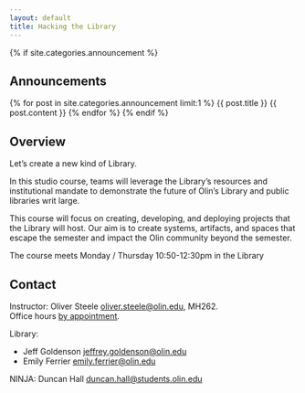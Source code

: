 ```yaml
---
layout: default
title: Hacking the Library
---
```


{% if site.categories.announcement %}
## Announcements

{% for post in site.categories.announcement limit:1 %}
{{ post.title }}
{{ post.content }}
{% endfor %}
{% endif %}


## Overview

Let’s create a new kind of Library.

In this studio course, teams will leverage the Library’s resources and institutional mandate to demonstrate the future of Olin’s Library and public libraries writ large.

This course will focus on creating, developing, and deploying projects that the Library will host. Our aim is to create systems, artifacts, and spaces that escape the semester and impact the Olin community beyond the semester.

The course meets Monday / Thursday 10:50-12:30pm in the Library


## Contact

Instructor: Oliver Steele <oliver.steele@olin.edu>, MH262.<br/>Office hours [by appointment](http://meetme.so/osteele).

Library:

* Jeff Goldenson <jeffrey.goldenson@olin.edu>
* Emily Ferrier <emily.ferrier@olin.edu>

NINJA: Duncan Hall <duncan.hall@students.olin.edu>

